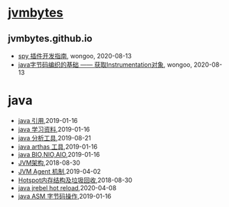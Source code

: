 # [jvmbytes](http://jvmbytes.com)

## jvmbytes.github.io
* [spy 插件开发指南](/jvmbytes-spy-plugin-guide), wongoo, 2020-08-13
* [java字节码编织的基础 —— 获取Instrumentation对象](/jvmbytes-agent-guide), wongoo, 2020-08-13
# java
* [java 引用](/learning-java/java-reference),2019-01-16
* [java 学习资料](/learning-java/java-guide),2019-01-16
* [java 分析工具](/learning-java/tools/java-tools),2019-08-21
* [java arthas 工具](/learning-java/tools/java-tool-arthas),2019-01-16
* [java BIO,NIO,AIO](/learning-java/nio/java-nio),2019-01-16
* [JVM架构](/learning-java/jvm/java-jvm-arch),2018-08-30
* [JVM Agent 机制](/learning-java/jvm/java-jvm-agent),2019-04-02
* [Hotspot内存结构及垃圾回收](/learning-java/jvm/java-hotspot-jvm-memory-gc),2018-08-30
* [java jrebel hot reload](/learning-java/jvm/java-hot-reload),2020-04-08
* [java ASM 字节码操作](/learning-java/jvm/java-bytes-asm),2019-01-16
